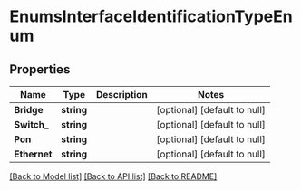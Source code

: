 # EnumsInterfaceIdentificationTypeEnum

## Properties
Name | Type | Description | Notes
------------ | ------------- | ------------- | -------------
**Bridge** | **string** |  | [optional] [default to null]
**Switch_** | **string** |  | [optional] [default to null]
**Pon** | **string** |  | [optional] [default to null]
**Ethernet** | **string** |  | [optional] [default to null]

[[Back to Model list]](../README.md#documentation-for-models) [[Back to API list]](../README.md#documentation-for-api-endpoints) [[Back to README]](../README.md)


